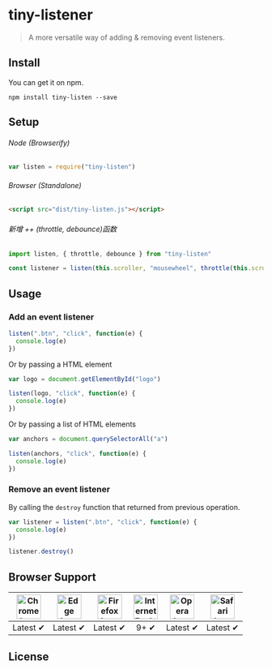 # tiny-listener

> A more versatile way of adding & removing event listeners.

## Install

You can get it on npm.

```
npm install tiny-listen --save
```

## Setup

###### Node (Browserify)

```js
var listen = require("tiny-listen")
```

###### Browser (Standalone)

```html
<script src="dist/tiny-listen.js"></script>
```

###### 新增 ++ (throttle, debounce)函数

```js
import listen, { throttle, debounce } from "tiny-listen"

const listener = listen(this.scroller, "mousewheel", throttle(this.scroll, 300))
```

## Usage

### Add an event listener

```js
listen(".btn", "click", function(e) {
  console.log(e)
})
```

Or by passing a HTML element

```js
var logo = document.getElementById("logo")

listen(logo, "click", function(e) {
  console.log(e)
})
```

Or by passing a list of HTML elements

```js
var anchors = document.querySelectorAll("a")

listen(anchors, "click", function(e) {
  console.log(e)
})
```

### Remove an event listener

By calling the `destroy` function that returned from previous operation.

```js
var listener = listen(".btn", "click", function(e) {
  console.log(e)
})

listener.destroy()
```

## Browser Support

| <img src="https://clipboardjs.com/assets/images/chrome.png" width="48px" height="48px" alt="Chrome logo"> | <img src="https://clipboardjs.com/assets/images/edge.png" width="48px" height="48px" alt="Edge logo"> | <img src="https://clipboardjs.com/assets/images/firefox.png" width="48px" height="48px" alt="Firefox logo"> | <img src="https://clipboardjs.com/assets/images/ie.png" width="48px" height="48px" alt="Internet Explorer logo"> | <img src="https://clipboardjs.com/assets/images/opera.png" width="48px" height="48px" alt="Opera logo"> | <img src="https://clipboardjs.com/assets/images/safari.png" width="48px" height="48px" alt="Safari logo"> |
| :-------------------------------------------------------------------------------------------------------: | :---------------------------------------------------------------------------------------------------: | :---------------------------------------------------------------------------------------------------------: | :--------------------------------------------------------------------------------------------------------------: | :-----------------------------------------------------------------------------------------------------: | :-------------------------------------------------------------------------------------------------------: |
|                                                 Latest ✔                                                  |                                               Latest ✔                                                |                                                  Latest ✔                                                   |                                                       9+ ✔                                                       |                                                Latest ✔                                                 |                                                 Latest ✔                                                  |

## License
